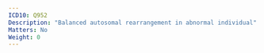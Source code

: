 ```yaml
---
ICD10: Q952
Description: "Balanced autosomal rearrangement in abnormal individual"
Matters: No
Weight: 0
---
```


